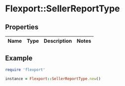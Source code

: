 # Flexport::SellerReportType

## Properties

| Name | Type | Description | Notes |
| ---- | ---- | ----------- | ----- |

## Example

```ruby
require 'flexport'

instance = Flexport::SellerReportType.new()
```

